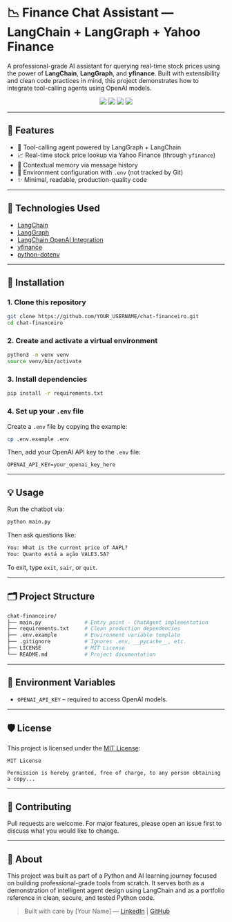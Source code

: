 # 📉 Finance Chat Assistant — LangChain + LangGraph + Yahoo Finance

A professional-grade AI assistant for querying real-time stock prices using the power of **LangChain**, **LangGraph**, and **yfinance**.
Built with extensibility and clean code practices in mind, this project demonstrates how to integrate tool-calling agents using OpenAI models.

<p align="center">
  <img src="https://img.shields.io/badge/Python-3.10+-blue.svg" />
  <img src="https://img.shields.io/badge/LangGraph-Agent-brightgreen.svg" />
  <img src="https://img.shields.io/badge/OpenAI-API-lightgrey.svg" />
  <img src="https://img.shields.io/badge/License-MIT-green.svg" />
</p>

---

## 🚀 Features

* 🔗 Tool-calling agent powered by LangGraph + LangChain
* 📈 Real-time stock price lookup via Yahoo Finance (through `yfinance`)
* 🧠 Contextual memory via message history
* 🔐 Environment configuration with `.env` (not tracked by Git)
* ✨ Minimal, readable, production-quality code

---

## 🧰 Technologies Used

* [LangChain](https://github.com/langchain-ai/langchain)
* [LangGraph](https://github.com/langchain-ai/langgraph)
* [LangChain OpenAI Integration](https://python.langchain.com/docs/integrations/llms/openai/)
* [yfinance](https://github.com/ranaroussi/yfinance)
* [python-dotenv](https://pypi.org/project/python-dotenv/)

---

## 📆 Installation

### 1. Clone this repository

```bash
git clone https://github.com/YOUR_USERNAME/chat-financeiro.git
cd chat-financeiro
```

### 2. Create and activate a virtual environment

```bash
python3 -m venv venv
source venv/bin/activate
```

### 3. Install dependencies

```bash
pip install -r requirements.txt
```

### 4. Set up your `.env` file

Create a `.env` file by copying the example:

```bash
cp .env.example .env
```

Then, add your OpenAI API key to the `.env` file:

```
OPENAI_API_KEY=your_openai_key_here
```

---

## 💡 Usage

Run the chatbot via:

```bash
python main.py
```

Then ask questions like:

```txt
You: What is the current price of AAPL?
You: Quanto está a ação VALE3.SA?
```

To exit, type `exit`, `sair`, or `quit`.

---

## 🗂 Project Structure

```bash
chat-financeiro/
├── main.py              # Entry point - ChatAgent implementation
├── requirements.txt     # Clean production dependencies
├── .env.example         # Environment variable template
├── .gitignore           # Ignores .env, __pycache__, etc.
├── LICENSE              # MIT License
└── README.md            # Project documentation
```

---

## 🔐 Environment Variables

* `OPENAI_API_KEY` – required to access OpenAI models.

---

## 🛡 License

This project is licensed under the [MIT License](LICENSE):

```
MIT License

Permission is hereby granted, free of charge, to any person obtaining a copy...
```

---

## 🙌 Contributing

Pull requests are welcome. For major features, please open an issue first to discuss what you would like to change.

---

## 🧠 About

This project was built as part of a Python and AI learning journey focused on building professional-grade tools from scratch.
It serves both as a demonstration of intelligent agent design using LangChain and as a portfolio reference in clean, secure, and tested Python code.

> Built with care by \[Your Name] — [LinkedIn](https://linkedin.com) | [GitHub](https://github.com/YOUR_USERNAME)

